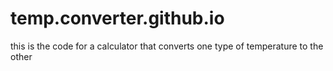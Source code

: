# temp.converter.github.io
this is the code for a calculator that converts one type of temperature to the other
